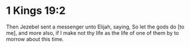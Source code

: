 # 1 Kings 19:2

Then Jezebel sent a messenger unto Elijah, saying, So let the gods do [to me], and more also, if I make not thy life as the life of one of them by to morrow about this time.